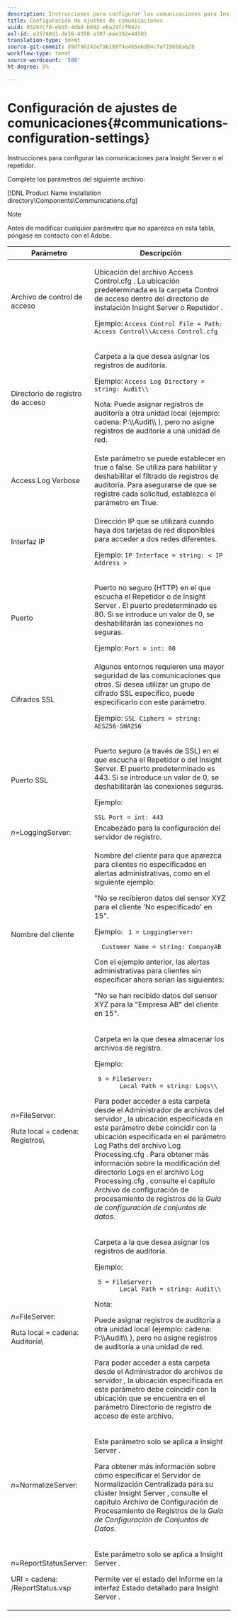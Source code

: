 ```yaml
---
description: Instrucciones para configurar las comunicaciones para Insight Server o el repetidor.
title: Configuración de ajustes de comunicaciones
uuid: 03297cf0-eb55-4db0-b692-eba24fcf947c
exl-id: a35788d1-de36-4350-a107-eee392e44503
translation-type: tm+mt
source-git-commit: d9df90242ef96188f4e4b5e6d04cfef196b0a628
workflow-type: tm+mt
source-wordcount: '508'
ht-degree: 5%

---
```


# Configuración de ajustes de comunicaciones{#communications-configuration-settings}

Instrucciones para configurar las comunicaciones para Insight Server o el repetidor.

Complete los parámetros del siguiente archivo:

[!DNL Product Name installation directory\Components\Communications.cfg]

>[!NOTE]
>
>Antes de modificar cualquier parámetro que no aparezca en esta tabla, póngase en contacto con el Adobe.

<table id="table_C87F1150E53548F484A8C0CFE91F1079"> 
 <thead> 
  <tr> 
   <th colname="col1" class="entry"> Parámetro </th> 
   <th colname="col2" class="entry"> Descripción </th> 
  </tr> 
 </thead>
 <tbody> 
  <tr> 
   <td colname="col1"> Archivo de control de acceso </td> 
   <td colname="col2"> <p>Ubicación del archivo <span class="filepath"> Access Control.cfg </span>. La ubicación predeterminada es la carpeta <span class="filepath"> Control de acceso </span> dentro del directorio de instalación <span class="keyword"> Insight Server </span> o <span class="wintitle"> Repetidor </span>. </p> <p>Ejemplo: <code>Access Control File = Path: Access Control\\Access Control.cfg</code> </p> </td> 
  </tr> 
  <tr> 
   <td colname="col1"> Directorio de registro de acceso </td> 
   <td colname="col2"> <p>Carpeta a la que desea asignar los registros de auditoría. </p> <p>Ejemplo: <code>Access Log Directory = string: Audit\\</code> </p> <p> <p>Nota:  Puede asignar registros de auditoría a otra unidad local (ejemplo: <span class="filepath"> cadena: P:\\Audit\\ </span>), pero no asigne registros de auditoría a una unidad de red. </p> </p> </td> 
  </tr> 
  <tr> 
   <td colname="col1"> Access Log Verbose </td> 
   <td colname="col2"> Este parámetro se puede establecer en true o false. Se utiliza para habilitar y deshabilitar el filtrado de registros de auditoría. Para asegurarse de que se registre cada solicitud, establezca el parámetro en True. </td> 
  </tr> 
  <tr> 
   <td colname="col1"> Interfaz IP </td> 
   <td colname="col2"> <p>Dirección IP que se utilizará cuando haya dos tarjetas de red disponibles para acceder a dos redes diferentes. </p> <p>Ejemplo: <code>IP Interface = string: &lt; IP Address &gt;</code> </p> </td> 
  </tr> 
  <tr> 
   <td colname="col1"> Puerto </td> 
   <td colname="col2"> <p>Puerto no seguro (HTTP) en el que escucha el <span class="keyword"> Repetidor </span> o <span class="wintitle"> de Insight Server </span>. El puerto predeterminado es 80. Si se introduce un valor de 0, se deshabilitarán las conexiones no seguras. </p> <p>Ejemplo: <code>Port = int: 80</code> </p> </td> 
  </tr> 
  <tr> 
   <td colname="col1"> Cifrados SSL </td> 
   <td colname="col2"> Algunos entornos requieren una mayor seguridad de las comunicaciones que otros. Si desea utilizar un grupo de cifrado SSL específico, puede especificarlo con este parámetro. <p>Ejemplo: <code>SSL Ciphers = string: AES256-SHA256</code> </p> </td> 
  </tr> 
  <tr> 
   <td colname="col1"> Puerto SSL </td> 
   <td colname="col2"> <p>Puerto seguro (a través de SSL) en el que escucha el <span class="keyword"> Repetidor </span> o <span class="wintitle"> del </span> Insight Server. El puerto predeterminado es 443. Si se introduce un valor de 0, se deshabilitarán las conexiones seguras. </p> <p>Ejemplo: <span class="filepath"></span> </p> <code>SSL Port = int: 443</code> </td> 
  </tr> 
  <tr> 
   <td colname="col1"> <i>n=</i>LoggingServer: </td> 
   <td colname="col2"> Encabezado para la configuración del servidor de registro. </td> 
  </tr> 
  <tr> 
   <td colname="col1"> Nombre del cliente </td> 
   <td colname="col2"> <p>Nombre del cliente para que aparezca para clientes no especificados en alertas administrativas, como en el siguiente ejemplo: </p> <p>"No se recibieron datos del sensor XYZ para el cliente 'No especificado' en 15". </p> <p>Ejemplo: <code> 1&nbsp;=&nbsp;LoggingServer:&nbsp; 
      &nbsp;&nbsp;Customer&nbsp;Name&nbsp;=&nbsp;string:&nbsp;CompanyAB </code> </p> <p>Con el ejemplo anterior, las alertas administrativas para clientes sin especificar ahora serían las siguientes: </p> <p>"No se han recibido datos del sensor XYZ para la "Empresa AB" del cliente en 15". </p> </td> 
  </tr> 
  <tr> 
   <td colname="col1"> <p> <i>n=</i>FileServer: </p> <p> Ruta local = cadena: Registros\ </p> </td> 
   <td colname="col2"> <p>Carpeta en la que desea almacenar los archivos de registro. </p> <p>Ejemplo: </p> <code> 9&nbsp;=&nbsp;FileServer:&nbsp; 
     &nbsp;&nbsp;Local&nbsp;Path&nbsp;=&nbsp;string:&nbsp;Logs\\ </code> <p>Para poder acceder a esta carpeta desde el <span class="wintitle"> Administrador de archivos del servidor </span>, la ubicación especificada en este parámetro debe coincidir con la ubicación especificada en el parámetro Log Paths del archivo <span class="filepath"> Log Processing.cfg </span> . Para obtener más información sobre la modificación del directorio Logs en el archivo <span class="filepath"> Log Processing.cfg </span> , consulte el capítulo Archivo de configuración de procesamiento de registros de la <i>Guía de configuración de conjuntos de datos</i>. </p> </td> 
  </tr> 
  <tr> 
   <td colname="col1"> <p> <i>n=</i>FileServer: </p> <p> Ruta local = cadena: Auditoría\ </p> </td> 
   <td colname="col2"> <p>Carpeta a la que desea asignar los registros de auditoría. </p> <p>Ejemplo: </p> <code> 5&nbsp;=&nbsp;FileServer:&nbsp; 
     &nbsp;&nbsp;Local&nbsp;Path&nbsp;=&nbsp;string:&nbsp;Audit\\ </code> <p>Nota:  <p>Puede asignar registros de auditoría a otra unidad local (ejemplo: <span class="filepath"> cadena: P:\\Audit\\ </span>), pero no asigne registros de auditoría a una unidad de red. </p> <p>Para poder acceder a esta carpeta desde el <span class="wintitle"> Administrador de archivos de servidor </span>, la ubicación especificada en este parámetro debe coincidir con la ubicación que se encuentra en el parámetro Directorio de registro de acceso de este archivo. </p> </p> </td> 
  </tr> 
  <tr> 
   <td colname="col1"> <i>n=</i>NormalizeServer: </td> 
   <td colname="col2"> <p>Este parámetro solo se aplica a <span class="keyword"> Insight Server </span>. </p> <p>Para obtener más información sobre cómo especificar el Servidor de Normalización Centralizada para su clúster <span class="keyword"> Insight Server </span>, consulte el capítulo Archivo de Configuración de Procesamiento de Registros de la <i>Guía de Configuración de Conjuntos de Datos</i>. </p> </td> 
  </tr> 
  <tr> 
   <td colname="col1"> <p> <i>n=</i>ReportStatusServer: </p> <p> URI = cadena: /ReportStatus.vsp </p> </td> 
   <td colname="col2"> <p>Este parámetro solo se aplica a <span class="keyword"> Insight Server </span>. </p> <p>Permite ver el estado <span class="keyword"> del informe </span> en la interfaz Estado detallado para <span class="keyword"> Insight Server </span>. </p> </td> 
  </tr> 
 </tbody> 
</table>
